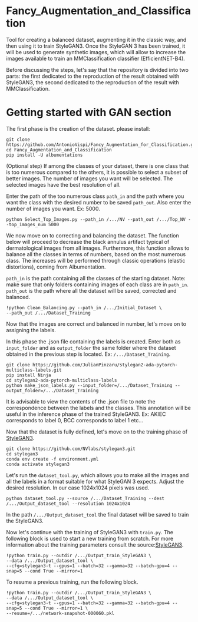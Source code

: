 # Fancy_Augmentation_and_Classification
Tool for creating a balanced dataset, augmenting it in the classic way, and then using it to train StyleGAN3. Once the StyleGAN 3 has been trained, it will be used to generate synthetic images, which will allow to increase the images available to train an MMClassification classifier (EfficientNET-B4).

Before discussing the steps, let's say that the repository is divided into two parts: the first dedicated to the reproduction of the result obtained with StyleGAN3, the second dedicated to the reproduction of the result with MMClassification.

# Getting started with GAN section

The first phase is the creation of the dataset. please install:
```
git clone https://github.com/AntonioVispi/Fancy_Augmentation_for_Classification.git
cd Fancy_Augmentation_and_Classification
pip install -U albumentations
```
(Optional step) If among the classes of your dataset, there is one class that is too numerous compared to the others, it is possible to select a subset of better images. The number of images you want will be selected. The selected images have the best resolution of all.

Enter the path of the too numerous class `path_in` and the path where you want the class with the desired number to be saved `path_out`. Also enter the number of images you want. Ex: 5000.
```
python Select_Top_Images.py --path_in /.../NV --path_out /.../Top_NV --top_images_num 5000
```
We now move on to correcting and balancing the dataset. The function below will proceed to decrease the black annulus artifact typical of dermatological images from all images. Furthermore, this function allows to balance all the classes in terms of numbers, based on the most numerous class. The increases will be performed through classic operations (elastic distortions), coming from Albumentation.

`path_in` is the path containing all the classes of the starting dataset. Note: make sure that only folders containing images of each class are in `path_in`.
`path_out` is the path where all the dataset will be saved, corrected and balanced.

```
!python Clean_Balancing.py --path_in /.../Initial_Dataset \
--path_out /.../Dataset_Training
```
Now that the images are correct and balanced in number, let's move on to assigning the labels.

In this phase the .json file containing the labels is created. Enter both as `input_folder` and as `output_folder` the same folder where the dataset obtained in the previous step is located. Ex: `/.../Dataset_Training`.
```
git clone https://github.com/JulianPinzaru/stylegan2-ada-pytorch-multiclass-labels.git
pip install Ninja
cd stylegan2-ada-pytorch-multiclass-labels
python make_json_labels.py --input_folder=/.../Dataset_Training --output_folder=/.../Dataset_Training
```
It is advisable to view the contents of the .json file to note the correspondence between the labels and the classes. This annotation will be useful in the inference phase of the trained StyleGAN3. Ex: AKIEC corresponds to label 0, BCC corresponds to label 1 etc...

Now that the dataset is fully defined, let's move on to the training phase of [StyleGAN3](https://github.com/NVlabs/stylegan3.git).

```
git clone https://github.com/NVlabs/stylegan3.git
cd stylegan3
conda env create -f environment.yml
conda activate stylegan3
```
Let's run the `dataset_tool.py`, which allows you to make all the images and all the labels in a format suitable for what StyleGAN 3 expects. Adjust the desired resolution. In our case 1024x1024 pixels was used.
```
python dataset_tool.py --source /.../Dataset_Training --dest /.../Output_dataset_tool --resolution 1024x1024
```
In the path `/.../Output_dataset_tool` the final dataset will be saved to train the StyleGAN3.

Now let's continue with the training of StyleGAN3 with `train.py`. The following block is used to start a new training from scratch.
For more information about the training parameters consult the source:[StyleGAN3](https://github.com/NVlabs/stylegan3.git).
```
!python train.py --outdir /.../Output_train_StyleGAN3 \
--data /.../Output_dataset_tool \
--cfg=stylegan3-t --gpus=1 --batch=32 --gamma=32 --batch-gpu=4 --snap=5 --cond True --mirror=1
```
To resume a previous training, run the following block.
```
!python train.py --outdir /.../Output_train_StyleGAN3 \
--data /.../Output_dataset_tool \
--cfg=stylegan3-t --gpus=1 --batch=32 --gamma=32 --batch-gpu=4 --snap=5 --cond True --mirror=1 \
--resume=/.../network-snapshot-000060.pkl
```




